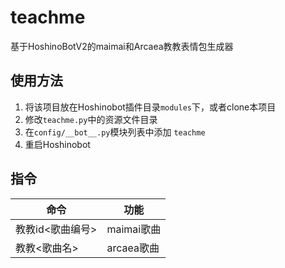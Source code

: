 # teachme
基于HoshinoBotV2的maimai和Arcaea教教表情包生成器
## 使用方法
1. 将该项目放在Hoshinobot插件目录`modules`下，或者clone本项目
2. 修改`teachme.py`中的资源文件目录
3. 在`config/__bot__.py`模块列表中添加 `teachme`
4. 重启Hoshinobot

## 指令
| 命令             | 功能       |
|------------------|-----------|
| 教教id<歌曲编号>  | maimai歌曲 |
| 教教<歌曲名>      | arcaea歌曲 |
